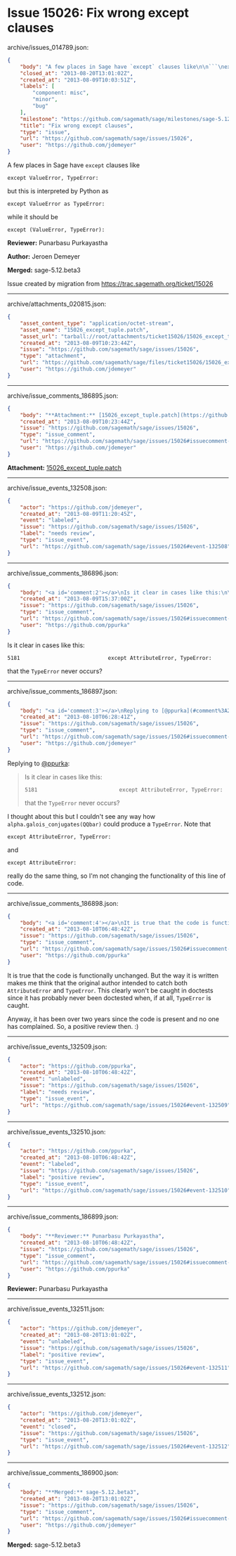 # Issue 15026: Fix wrong except clauses

archive/issues_014789.json:
```json
{
    "body": "A few places in Sage have `except` clauses like\n\n```\nexcept ValueError, TypeError:\n```\nbut this is interpreted by Python as\n\n```\nexcept ValueError as TypeError:\n```\nwhile it should be\n\n```\nexcept (ValueError, TypeError):\n```\n\n**Reviewer:** Punarbasu Purkayastha\n\n**Author:** Jeroen Demeyer\n\n**Merged:** sage-5.12.beta3\n\nIssue created by migration from https://trac.sagemath.org/ticket/15026\n\n",
    "closed_at": "2013-08-20T13:01:02Z",
    "created_at": "2013-08-09T10:03:51Z",
    "labels": [
        "component: misc",
        "minor",
        "bug"
    ],
    "milestone": "https://github.com/sagemath/sage/milestones/sage-5.12",
    "title": "Fix wrong except clauses",
    "type": "issue",
    "url": "https://github.com/sagemath/sage/issues/15026",
    "user": "https://github.com/jdemeyer"
}
```
A few places in Sage have `except` clauses like

```
except ValueError, TypeError:
```
but this is interpreted by Python as

```
except ValueError as TypeError:
```
while it should be

```
except (ValueError, TypeError):
```

**Reviewer:** Punarbasu Purkayastha

**Author:** Jeroen Demeyer

**Merged:** sage-5.12.beta3

Issue created by migration from https://trac.sagemath.org/ticket/15026





---

archive/attachments_020815.json:
```json
{
    "asset_content_type": "application/octet-stream",
    "asset_name": "15026_except_tuple.patch",
    "asset_url": "tarball://root/attachments/ticket15026/15026_except_tuple.patch",
    "created_at": "2013-08-09T10:23:44Z",
    "issue": "https://github.com/sagemath/sage/issues/15026",
    "type": "attachment",
    "url": "https://github.com/sagemath/sage/files/ticket15026/15026_except_tuple.patch",
    "user": "https://github.com/jdemeyer"
}
```



---

archive/issue_comments_186895.json:
```json
{
    "body": "**Attachment:** [15026_except_tuple.patch](https://github.com/sagemath/sage/files/ticket15026/15026_except_tuple.patch)",
    "created_at": "2013-08-09T10:23:44Z",
    "issue": "https://github.com/sagemath/sage/issues/15026",
    "type": "issue_comment",
    "url": "https://github.com/sagemath/sage/issues/15026#issuecomment-186895",
    "user": "https://github.com/jdemeyer"
}
```

**Attachment:** [15026_except_tuple.patch](https://github.com/sagemath/sage/files/ticket15026/15026_except_tuple.patch)



---

archive/issue_events_132508.json:
```json
{
    "actor": "https://github.com/jdemeyer",
    "created_at": "2013-08-09T11:20:45Z",
    "event": "labeled",
    "issue": "https://github.com/sagemath/sage/issues/15026",
    "label": "needs review",
    "type": "issue_event",
    "url": "https://github.com/sagemath/sage/issues/15026#event-132508"
}
```



---

archive/issue_comments_186896.json:
```json
{
    "body": "<a id='comment:2'></a>\nIs it clear in cases like this:\n\n```\n5181\t \t                    except AttributeError, TypeError:\n```\nthat the `TypeError` never occurs?",
    "created_at": "2013-08-09T15:37:00Z",
    "issue": "https://github.com/sagemath/sage/issues/15026",
    "type": "issue_comment",
    "url": "https://github.com/sagemath/sage/issues/15026#issuecomment-186896",
    "user": "https://github.com/ppurka"
}
```

<a id='comment:2'></a>
Is it clear in cases like this:

```
5181	 	                    except AttributeError, TypeError:
```
that the `TypeError` never occurs?



---

archive/issue_comments_186897.json:
```json
{
    "body": "<a id='comment:3'></a>\nReplying to [@ppurka](#comment%3A2):\n> Is it clear in cases like this:\n> \n> ```\n> 5181\t \t                    except AttributeError, TypeError:\n> ```\n> that the `TypeError` never occurs?\n\nI thought about this but I couldn't see any way how `alpha.galois_conjugates(QQbar)` could produce a `TypeError`. Note that\n\n```\nexcept AttributeError, TypeError:\n```\nand\n\n```\nexcept AttributeError:\n```\nreally do the same thing, so I'm not changing the functionality of this line of code.",
    "created_at": "2013-08-10T06:28:41Z",
    "issue": "https://github.com/sagemath/sage/issues/15026",
    "type": "issue_comment",
    "url": "https://github.com/sagemath/sage/issues/15026#issuecomment-186897",
    "user": "https://github.com/jdemeyer"
}
```

<a id='comment:3'></a>
Replying to [@ppurka](#comment%3A2):
> Is it clear in cases like this:
> 
> ```
> 5181	 	                    except AttributeError, TypeError:
> ```
> that the `TypeError` never occurs?

I thought about this but I couldn't see any way how `alpha.galois_conjugates(QQbar)` could produce a `TypeError`. Note that

```
except AttributeError, TypeError:
```
and

```
except AttributeError:
```
really do the same thing, so I'm not changing the functionality of this line of code.



---

archive/issue_comments_186898.json:
```json
{
    "body": "<a id='comment:4'></a>\nIt is true that the code is functionally unchanged. But the way it is written makes me think that the original author intended to catch both `AttributeError` and `TypeError`. This clearly won't be caught in doctests since it has probably never been doctested when, if at all, `TypeError` is caught.\n\nAnyway, it has been over two years since the code is present and no one has complained. So, a positive review then. :)",
    "created_at": "2013-08-10T06:48:42Z",
    "issue": "https://github.com/sagemath/sage/issues/15026",
    "type": "issue_comment",
    "url": "https://github.com/sagemath/sage/issues/15026#issuecomment-186898",
    "user": "https://github.com/ppurka"
}
```

<a id='comment:4'></a>
It is true that the code is functionally unchanged. But the way it is written makes me think that the original author intended to catch both `AttributeError` and `TypeError`. This clearly won't be caught in doctests since it has probably never been doctested when, if at all, `TypeError` is caught.

Anyway, it has been over two years since the code is present and no one has complained. So, a positive review then. :)



---

archive/issue_events_132509.json:
```json
{
    "actor": "https://github.com/ppurka",
    "created_at": "2013-08-10T06:48:42Z",
    "event": "unlabeled",
    "issue": "https://github.com/sagemath/sage/issues/15026",
    "label": "needs review",
    "type": "issue_event",
    "url": "https://github.com/sagemath/sage/issues/15026#event-132509"
}
```



---

archive/issue_events_132510.json:
```json
{
    "actor": "https://github.com/ppurka",
    "created_at": "2013-08-10T06:48:42Z",
    "event": "labeled",
    "issue": "https://github.com/sagemath/sage/issues/15026",
    "label": "positive review",
    "type": "issue_event",
    "url": "https://github.com/sagemath/sage/issues/15026#event-132510"
}
```



---

archive/issue_comments_186899.json:
```json
{
    "body": "**Reviewer:** Punarbasu Purkayastha",
    "created_at": "2013-08-10T06:48:42Z",
    "issue": "https://github.com/sagemath/sage/issues/15026",
    "type": "issue_comment",
    "url": "https://github.com/sagemath/sage/issues/15026#issuecomment-186899",
    "user": "https://github.com/ppurka"
}
```

**Reviewer:** Punarbasu Purkayastha



---

archive/issue_events_132511.json:
```json
{
    "actor": "https://github.com/jdemeyer",
    "created_at": "2013-08-20T13:01:02Z",
    "event": "unlabeled",
    "issue": "https://github.com/sagemath/sage/issues/15026",
    "label": "positive review",
    "type": "issue_event",
    "url": "https://github.com/sagemath/sage/issues/15026#event-132511"
}
```



---

archive/issue_events_132512.json:
```json
{
    "actor": "https://github.com/jdemeyer",
    "created_at": "2013-08-20T13:01:02Z",
    "event": "closed",
    "issue": "https://github.com/sagemath/sage/issues/15026",
    "type": "issue_event",
    "url": "https://github.com/sagemath/sage/issues/15026#event-132512"
}
```



---

archive/issue_comments_186900.json:
```json
{
    "body": "**Merged:** sage-5.12.beta3",
    "created_at": "2013-08-20T13:01:02Z",
    "issue": "https://github.com/sagemath/sage/issues/15026",
    "type": "issue_comment",
    "url": "https://github.com/sagemath/sage/issues/15026#issuecomment-186900",
    "user": "https://github.com/jdemeyer"
}
```

**Merged:** sage-5.12.beta3
